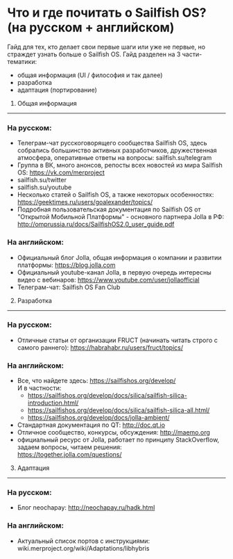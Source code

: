 Что и где почитать о Sailfish OS? (на русском + английском)
===========================================================

Гайд для тех, кто делает свои первые шаги или уже не первые, но страждет узнать больше о Sailfish OS.
Гайд разделен на 3 части-тематики:
- общая информация (UI / философия и так далее)
- разработка
- адаптация (портирование)

1. Общая информация
-------------------
### На русском:
- Телеграм-чат русскоговорящего сообщества Sailfish OS, здесь собрались большинство активных разработчиков, дружественная атмосфера, оперативные ответы на вопросы: sailfish.su/telegram
- Группа в ВК, много анонсов, репосты всех новостей из мира Sailfish OS: https://vk.com/merproject
- sailfish.su/twitter
- sailfish.su/youtube
- Несколько статей о Sailfish OS, а также некоторых особенностях: https://geektimes.ru/users/goalexander/topics/ 
- Подробная пользовательская документация по Sailfish OS от "Открытой Мобильной Платформы" - основного партнера Jolla в РФ: http://omprussia.ru/docs/SailfishOS2.0_user_guide.pdf

### На английском: 
- Официальный блог Jolla, общая информация о компании и развитии платформы: https://blog.jolla.com
- Официальный youtube-канал Jolla, в первую очередь интересны видео с вебинаров: https://www.youtube.com/user/jollaofficial
- Телеграм-чат: Sailfish OS Fan Club


2. Разработка
-------------
### На русском:
- Отличные статьи от организации FRUCT (начинать читать строго с самого раннего): https://habrahabr.ru/users/fruct/topics/

### На английском: 
- Все, что найдете здесь: https://sailfishos.org/develop/  
   И в частности:
     * https://sailfishos.org/develop/docs/silica/sailfish-silica-introduction.html/
     * https://sailfishos.org/develop/docs/silica/sailfish-silica-all.html/
     * https://sailfishos.org/develop/docs/jolla-ambient/
- Стандартная документация по QT: http://doc.qt.io
- Отличное сообщество, конкурсы, обсуждения: http://maemo.org
- официальный ресурс от Jolla, работает по принципу StackOverflow, задаем вопросы, читаем решения: https://together.jolla.com/questions/


3. Адаптация
------------
### На русском:
- Блог neochapay: http://neochapay.ru/hadk.html

### На английском: 
- Актуальный список портов с инструкциями: wiki.merproject.org/wiki/Adaptations/libhybris

